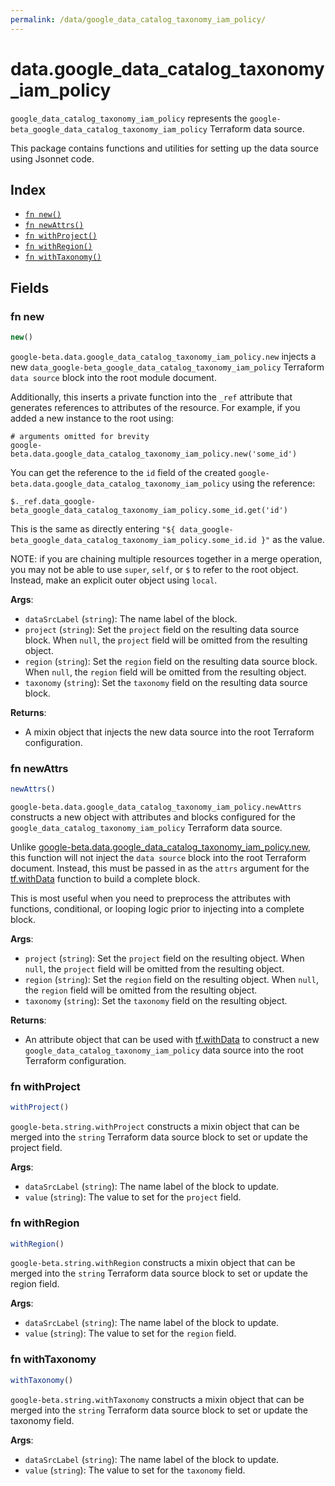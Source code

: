 ```yaml
---
permalink: /data/google_data_catalog_taxonomy_iam_policy/
---
```


# data.google_data_catalog_taxonomy_iam_policy

`google_data_catalog_taxonomy_iam_policy` represents the `google-beta_google_data_catalog_taxonomy_iam_policy` Terraform data source.



This package contains functions and utilities for setting up the data source using Jsonnet code.


## Index

* [`fn new()`](#fn-new)
* [`fn newAttrs()`](#fn-newattrs)
* [`fn withProject()`](#fn-withproject)
* [`fn withRegion()`](#fn-withregion)
* [`fn withTaxonomy()`](#fn-withtaxonomy)

## Fields

### fn new

```ts
new()
```


`google-beta.data.google_data_catalog_taxonomy_iam_policy.new` injects a new `data_google-beta_google_data_catalog_taxonomy_iam_policy` Terraform `data source`
block into the root module document.

Additionally, this inserts a private function into the `_ref` attribute that generates references to attributes of the
resource. For example, if you added a new instance to the root using:

    # arguments omitted for brevity
    google-beta.data.google_data_catalog_taxonomy_iam_policy.new('some_id')

You can get the reference to the `id` field of the created `google-beta.data.google_data_catalog_taxonomy_iam_policy` using the reference:

    $._ref.data_google-beta_google_data_catalog_taxonomy_iam_policy.some_id.get('id')

This is the same as directly entering `"${ data_google-beta_google_data_catalog_taxonomy_iam_policy.some_id.id }"` as the value.

NOTE: if you are chaining multiple resources together in a merge operation, you may not be able to use `super`, `self`,
or `$` to refer to the root object. Instead, make an explicit outer object using `local`.

**Args**:
  - `dataSrcLabel` (`string`): The name label of the block.
  - `project` (`string`): Set the `project` field on the resulting data source block. When `null`, the `project` field will be omitted from the resulting object.
  - `region` (`string`): Set the `region` field on the resulting data source block. When `null`, the `region` field will be omitted from the resulting object.
  - `taxonomy` (`string`): Set the `taxonomy` field on the resulting data source block.

**Returns**:
- A mixin object that injects the new data source into the root Terraform configuration.


### fn newAttrs

```ts
newAttrs()
```


`google-beta.data.google_data_catalog_taxonomy_iam_policy.newAttrs` constructs a new object with attributes and blocks configured for the `google_data_catalog_taxonomy_iam_policy`
Terraform data source.

Unlike [google-beta.data.google_data_catalog_taxonomy_iam_policy.new](#fn-new), this function will not inject the `data source`
block into the root Terraform document. Instead, this must be passed in as the `attrs` argument for the
[tf.withData](https://github.com/tf-libsonnet/core/tree/main/docs#fn-withdata) function to build a complete block.

This is most useful when you need to preprocess the attributes with functions, conditional, or looping logic prior to
injecting into a complete block.

**Args**:
  - `project` (`string`): Set the `project` field on the resulting object. When `null`, the `project` field will be omitted from the resulting object.
  - `region` (`string`): Set the `region` field on the resulting object. When `null`, the `region` field will be omitted from the resulting object.
  - `taxonomy` (`string`): Set the `taxonomy` field on the resulting object.

**Returns**:
  - An attribute object that can be used with [tf.withData](https://github.com/tf-libsonnet/core/tree/main/docs#fn-withdata) to construct a new `google_data_catalog_taxonomy_iam_policy` data source into the root Terraform configuration.


### fn withProject

```ts
withProject()
```

`google-beta.string.withProject` constructs a mixin object that can be merged into the `string`
Terraform data source block to set or update the project field.



**Args**:
  - `dataSrcLabel` (`string`): The name label of the block to update.
  - `value` (`string`): The value to set for the `project` field.


### fn withRegion

```ts
withRegion()
```

`google-beta.string.withRegion` constructs a mixin object that can be merged into the `string`
Terraform data source block to set or update the region field.



**Args**:
  - `dataSrcLabel` (`string`): The name label of the block to update.
  - `value` (`string`): The value to set for the `region` field.


### fn withTaxonomy

```ts
withTaxonomy()
```

`google-beta.string.withTaxonomy` constructs a mixin object that can be merged into the `string`
Terraform data source block to set or update the taxonomy field.



**Args**:
  - `dataSrcLabel` (`string`): The name label of the block to update.
  - `value` (`string`): The value to set for the `taxonomy` field.
